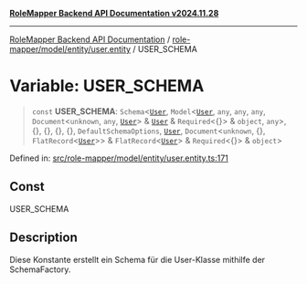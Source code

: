 [**RoleMapper Backend API Documentation v2024.11.28**](../../../../../README.md)

***

[RoleMapper Backend API Documentation](../../../../../modules.md) / [role-mapper/model/entity/user.entity](../README.md) / USER\_SCHEMA

# Variable: USER\_SCHEMA

> `const` **USER\_SCHEMA**: `Schema`\<[`User`](../classes/User.md), `Model`\<[`User`](../classes/User.md), `any`, `any`, `any`, `Document`\<`unknown`, `any`, [`User`](../classes/User.md)\> & [`User`](../classes/User.md) & `Required`\<\{\}\> & `object`, `any`\>, \{\}, \{\}, \{\}, \{\}, `DefaultSchemaOptions`, [`User`](../classes/User.md), `Document`\<`unknown`, \{\}, `FlatRecord`\<[`User`](../classes/User.md)\>\> & `FlatRecord`\<[`User`](../classes/User.md)\> & `Required`\<\{\}\> & `object`\>

Defined in: [src/role-mapper/model/entity/user.entity.ts:171](https://github.com/FlowCraft-AG/RoleMapper/blob/aa2b8d129f8bd1600fa58ea512b195a2a2308efd/backend/src/role-mapper/model/entity/user.entity.ts#L171)

## Const

USER_SCHEMA

## Description

Diese Konstante erstellt ein Schema für die User-Klasse mithilfe der SchemaFactory.
